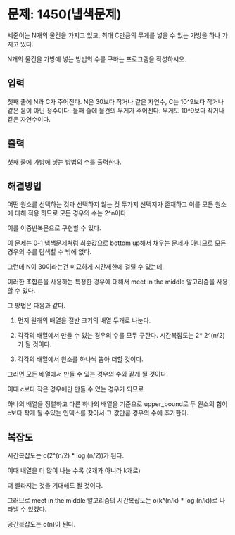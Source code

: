 # 문제: 1450(냅색문제)

세준이는 N개의 물건을 가지고 있고, 최대 C만큼의 무게를 넣을 수 있는 가방을 하나 가지고 있다.

N개의 물건을 가방에 넣는 방법의 수를 구하는 프로그램을 작성하시오.

## 입력

첫째 줄에 N과 C가 주어진다. N은 30보다 작거나 같은 자연수, C는 10^9보다 작거나 같은 음이 아닌 정수이다. 둘째 줄에 물건의 무게가 주어진다. 무게도 10^9보다 작거나 같은 자연수이다.

## 출력

첫째 줄에 가방에 넣는 방법의 수를 출력한다.

## 해결방법

어떤 원소를 선택하는 것과 선택하지 않는 것 두가지 선택지가 존재하고 이를 모든 원소에 대해 적용 하므로 모든 경우의 수는 2^n이다.

이를 이중반복문으로 구현할 수 있다.

이 문제는 0-1 냅색문제처럼 최솟값으로 bottom up해서 채우는 문제가 아니므로 모든 경우의 수를 탐색할 수 밖에 없다.

그런데 N이 30이라는건 미묘하게 시간제한에 걸릴 수 있는데,

이러한 조합론을 사용하는 특정한 경우에 대해서 meet in the middle 알고리즘을 사용할 수 있다.

그 방법은 다음과 같다.

1. 먼저 원래의 배열을 절반 크기의 배열 두개로 나눈다.

2. 각각의 배열에서 만들 수 있는 경우의 수를 모두 구한다. 시간복잡도는 2* 2^(n/2)가 될 것이다.

3. 각각의 배열에서 원소를 하나씩 뽑아 더할 것이다.

그러면 모든 배열에서 만들 수 있는 경우의 수와 같게 될 것이다.

이때 c보다 작은 경우에만 만들 수 있는 경우가 되므로 

하나의 배열을 정렬하고 다른 하나의 배열을 기준으로 upper_bound로 두 원소의 합이 c보다 작게 될 수있는 인덱스를 찾아서 그 값만큼 경우의 수에 추가한다.

## 복잡도

시간복잡도는 o(2^(n/2) * log (n/2))가 된다.

이때 배열을 더 많이 나눌 수록 (2개가 아니라 k개로)

더 빨라지는 것을 기대해도 될 것이다.

그러므로 meet in the middle 알고리즘의 시간복잡도는 o(k^(n/k) * log (n/k))로 나타낼 수 있겠다.

공간복잡도는 o(n)이 된다.